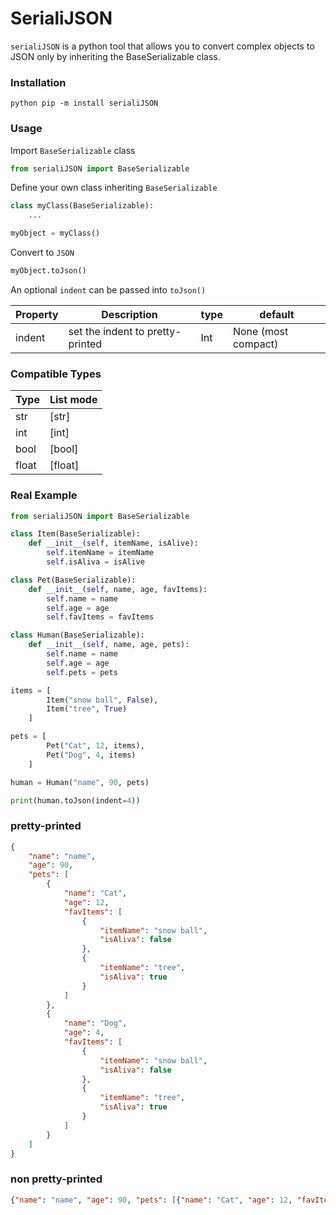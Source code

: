 # SerialiJSON

`serialiJSON` is a python tool that allows you to convert complex objects to JSON only by inheriting the BaseSerializable class.

### Installation

```
python pip -m install serialiJSON
```

### Usage

Import `BaseSerializable` class

``` python
from serialiJSON import BaseSerializable
``` 
Define your own class inheriting `BaseSerializable`

``` python
class myClass(BaseSerializable):
	...

myObject = myClass()
```

Convert to `JSON`

``` python
myObject.toJson()
```
An optional `indent`  can be passed into `toJson()` 

Property | Description | type | default
---------|-------------|------|--------
indent| set the indent to pretty-printed | Int | None (most compact)

### Compatible Types
Type	| List mode
--------|----------
str		|	[str]
int		|	[int]
bool	|	[bool]
float	|	[float]


### Real Example
``` python
from serialiJSON import BaseSerializable

class Item(BaseSerializable):
	def __init__(self, itemName, isAlive):
		self.itemName = itemName
		self.isAliva = isAlive

class Pet(BaseSerializable):
	def __init__(self, name, age, favItems):
		self.name = name
		self.age = age
		self.favItems = favItems

class Human(BaseSerializable):
	def __init__(self, name, age, pets):
		self.name = name
		self.age = age
		self.pets = pets

items = [
		Item("snow ball", False),
		Item("tree", True)
	]

pets = [
		Pet("Cat", 12, items), 
		Pet("Dog", 4, items)
	]

human = Human("name", 90, pets)

print(human.toJson(indent=4))
```
### pretty-printed
``` json
{
	"name": "name",
	"age": 90,
	"pets": [
		{
			"name": "Cat",
			"age": 12,
			"favItems": [
				{
					"itemName": "snow ball",
					"isAliva": false
				},
				{
					"itemName": "tree",
					"isAliva": true
				}
			]
		},
		{
			"name": "Dog",
			"age": 4,
			"favItems": [
				{
					"itemName": "snow ball",
					"isAliva": false
				},
				{
					"itemName": "tree",
					"isAliva": true
				}
			]
		}
	]
}
```

### non pretty-printed
``` json
{"name": "name", "age": 90, "pets": [{"name": "Cat", "age": 12, "favItems": [{"itemName": "snow ball", "isAliva": false}, {"itemName": "tree", "isAliva": true}]}, {"name": "Dog", "age": 4, "favItems": [{"itemName": "snow ball", "isAliva": false}, {"itemName": "tree", "isAliva": true}]}]}
```
